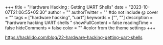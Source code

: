 +++
title = "Hardware Hacking : Getting UART Shells"
date = "2023-10-07T21:06:55+05:30"
author = ""
authorTwitter = "" #do not include @
cover = ""
tags = ["hardware hacking", "uart"]
keywords = ["", ""]
description = "hardware hacking UART shells "
showFullContent = false
readingTime = false
hideComments = false
color = "" #color from the theme settings
+++

https://hacklido.com/blog/22-hardware-hacking-getting-uart-shells

